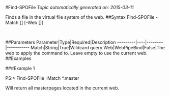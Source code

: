 #Find-SPOFile
*Topic automatically generated on: 2015-03-11*

Finds a file in the virtual file system of the web.
##Syntax
    Find-SPOFile -Match [<String>] [-Web [<WebPipeBind>]]

&nbsp;

##Parameters
Parameter|Type|Required|Description
---------|----|--------|-----------
Match|String|True|Wildcard query
Web|WebPipeBind|False|The web to apply the command to. Leave empty to use the current web.
##Examples

###Example 1
    
PS:> Find-SPOFile -Match *.master

Will return all masterpages located in the current web.
